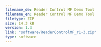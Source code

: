 ```yaml
---
filename_de: Reader Control MF Demo Tool
filename_en: Reader Control MF Demo Tool
filetype: ZIP
size: 14.3 kB
version: 1.3
link: "software/ReaderControlMF_r1-3.zip"
type: software
---
```

